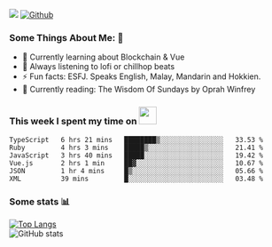 ![](https://visitor-badge.laobi.icu/badge?page_id=seanho96.seanho96)
[![Github](https://img.shields.io/github/followers/seanho96?label=Follow&style=social)](https://github.com/seanho96)

### Some Things About Me: 👋
- 🌱 Currently learning about Blockchain & Vue
- :musical_note: Always listening to lofi or chillhop beats
- :zap: Fun facts: ESFJ. Speaks English, Malay, Mandarin and Hokkien.
- :book: Currently reading: The Wisdom Of Sundays by Oprah Winfrey

### This week I spent my time on <img src="https://media.giphy.com/media/SvQzkTQb3ZwKcj1QTO/giphy.gif" width="32">

<!--START_SECTION:waka-->

```text
TypeScript   6 hrs 21 mins   ████████▒░░░░░░░░░░░░░░░░   33.53 %
Ruby         4 hrs 3 mins    █████▒░░░░░░░░░░░░░░░░░░░   21.41 %
JavaScript   3 hrs 40 mins   █████░░░░░░░░░░░░░░░░░░░░   19.42 %
Vue.js       2 hrs 1 min     ██▓░░░░░░░░░░░░░░░░░░░░░░   10.67 %
JSON         1 hr 4 mins     █▒░░░░░░░░░░░░░░░░░░░░░░░   05.66 %
XML          39 mins         █░░░░░░░░░░░░░░░░░░░░░░░░   03.48 %
```

<!--END_SECTION:waka-->

### Some stats 📊

[![Top Langs](https://github-readme-stats.vercel.app/api/top-langs/?username=seanho96&layout=compact&theme=graywhite)](https://github.com/anuraghazra/github-readme-stats)
<br/>
![GitHub stats](https://github-readme-stats.vercel.app/api?username=seanho96&show_icons=true&theme=graywhite)

